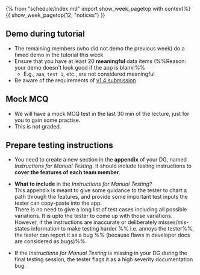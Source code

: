 {% from "schedule/index.md" import show_week_pagetop with context%}
{{ show_week_pagetop(12, "notices") }}

## Demo during tutorial

- The remaining members (who did not demo the previous week) do a timed demo in the tutorial this week
- Ensure that you have at least 20 **meaningful** data items (%%Reason: your demo doesn't look good if the app is blank!%%
  - E.g., `aaa`, `test 1`, etc., are not considered meaningful
- Be aware of the requirements of [v1.4 submission](https://nuscs2113-ay1920s1.github.io/website/admin/project-w13-v14.html)

## Mock MCQ

- We will have a mock MCQ test in the last 30 min of the lecture, just for you to gain some practise.
- This is not graded.

## Prepare testing instructions
 
* You need to create a new section in the **appendix** of your DG, named _Instructions for Manual Testing_. It should include testing instructions to **cover the features of each team member**.<br>
  
* **What to include** in the _Instructions for Manual Testing_?  
  This appendix is meant to give some guidance to the tester to chart a path through the features, and provide some important test inputs the tester can copy-paste into the app.  
  There is no need to give a long list of test cases including all possible variations. It is upto the tester to come up with those variations.  
  However, if the instructions are inaccurate or deliberately misses/mis-states information to make testing harder %%&nbsp;i.e. annoys the tester%%, the tester can report it as a bug %%&nbsp;(because flaws in developer docs are considered as bugs)%%.
  
* If the _Instructions for Manual Testing_ is missing in your DG during the final testing session, the tester flags it as a high severity documentation bug.